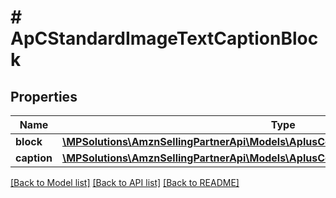 # # ApCStandardImageTextCaptionBlock

## Properties

Name | Type | Description | Notes
------------ | ------------- | ------------- | -------------
**block** | [**\MPSolutions\AmznSellingPartnerApi\Models\AplusContent\ApCStandardImageTextBlock**](ApCStandardImageTextBlock.md) |  | [optional]
**caption** | [**\MPSolutions\AmznSellingPartnerApi\Models\AplusContent\ApCTextComponent**](ApCTextComponent.md) |  | [optional]

[[Back to Model list]](../../README.md#models) [[Back to API list]](../../README.md#endpoints) [[Back to README]](../../README.md)
